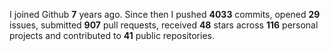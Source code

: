 
I joined Github **7** years ago. Since then I pushed **4033** commits, opened **29** issues, submitted **907** pull requests, received **48** stars across **116** personal projects and contributed to **41** public repositories.
